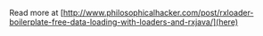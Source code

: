 Read more at [http://www.philosophicalhacker.com/post/rxloader-boilerplate-free-data-loading-with-loaders-and-rxjava/](here)
